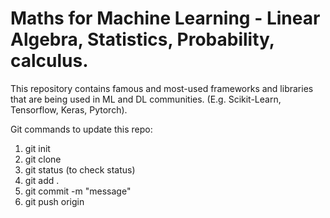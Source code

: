 # Maths for Machine Learning - Linear Algebra, Statistics, Probability, calculus.
This repository contains famous and most-used frameworks and libraries that are being used in ML and DL communities. (E.g. Scikit-Learn, Tensorflow, Keras, Pytorch).


Git commands to update this repo:
1. git init
2. git clone <url> 
3. git status (to check status)
4. git add .
5. git commit -m "message"
6. git push origin <main>

